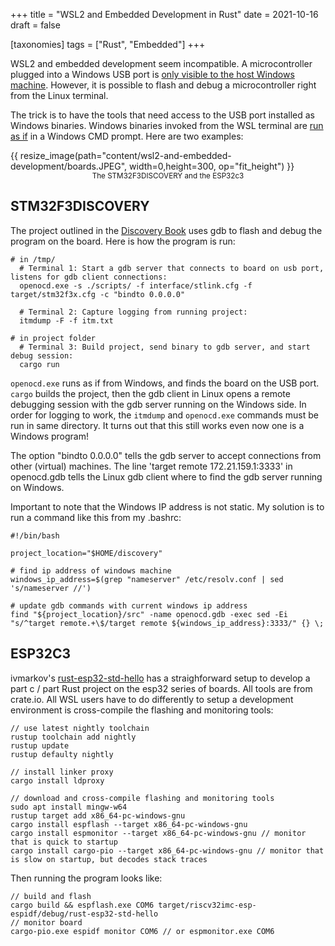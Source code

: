 +++
title = "WSL2 and Embedded Development in Rust"
date = 2021-10-16
draft = false

[taxonomies]
tags = ["Rust", "Embedded"]
+++

WSL2 and embedded development seem incompatible. A microcontroller plugged into a Windows USB port is [only visible to the host Windows machine](https://github.com/microsoft/WSL/issues/5158). However, it is possible to flash and debug a microcontroller right from the Linux terminal.

The trick is to have the tools that need access to the USB port installed as Windows binaries. Windows binaries invoked from the WSL terminal are [run as if](https://docs.microsoft.com/en-us/windows/wsl/filesystems#run-windows-tools-from-linux) in a Windows CMD prompt. Here are two examples:

{{ resize_image(path="content/wsl2-and-embedded-development/boards.JPEG", width=0,height=300, op="fit_height") }}
<small style="display: flex; justify-content: center;">
The STM32F3DISCOVERY and the ESP32c3
</small>

## STM32F3DISCOVERY

The project outlined in the [Discovery Book](https://docs.rust-embedded.org/discovery/) uses gdb to flash and debug the program on the board. Here is how the program is run:

```
# in /tmp/
  # Terminal 1: Start a gdb server that connects to board on usb port, listens for gdb client connections:
  openocd.exe -s ./scripts/ -f interface/stlink.cfg -f target/stm32f3x.cfg -c "bindto 0.0.0.0"

  # Terminal 2: Capture logging from running project:
  itmdump -F -f itm.txt

# in project folder
  # Terminal 3: Build project, send binary to gdb server, and start debug session:
  cargo run

```
`openocd.exe` runs as if from Windows, and finds the board on the USB port. `cargo` builds the project, then the gdb client in Linux opens a remote debugging session with the gdb server running on the Windows side. In order for logging to work, the `itmdump` and `openocd.exe` commands must be run in same directory. It turns out that this still works even now one is a Windows program!

The option "bindto 0.0.0.0" tells the gdb server to accept connections from other (virtual) machines. The line 'target remote 172.21.159.1:3333' in openocd.gdb tells the Linux gdb client where to find the gdb server running on Windows.

Important to note that the Windows IP address is not static. My solution is to run a command like this from my .bashrc:

```
#!/bin/bash

project_location="$HOME/discovery"

# find ip address of windows machine
windows_ip_address=$(grep "nameserver" /etc/resolv.conf | sed 's/nameserver //')

# update gdb commands with current windows ip address
find "${project_location}/src" -name openocd.gdb -exec sed -Ei "s/^target remote.+\$/target remote ${windows_ip_address}:3333/" {} \;
```

## ESP32C3

ivmarkov's [rust-esp32-std-hello](https://github.com/ivmarkov/rust-esp32-std-hello) has a straighforward setup to develop a part c / part Rust project on the esp32 series of boards. All tools are from crate.io. All WSL users have to do differently to setup a development environment is cross-compile the flashing and monitoring tools:

```
// use latest nightly toolchain
rustup toolchain add nightly
rustup update
rustup defaulty nightly

// install linker proxy 
cargo install ldproxy

// download and cross-compile flashing and monitoring tools
sudo apt install mingw-w64
rustup target add x86_64-pc-windows-gnu
cargo install espflash --target x86_64-pc-windows-gnu
cargo install espmonitor --target x86_64-pc-windows-gnu // monitor that is quick to startup
cargo install cargo-pio --target x86_64-pc-windows-gnu // monitor that is slow on startup, but decodes stack traces
```

Then running the program looks like:

```
// build and flash
cargo build && espflash.exe COM6 target/riscv32imc-esp-espidf/debug/rust-esp32-std-hello
// monitor board
cargo-pio.exe espidf monitor COM6 // or espmonitor.exe COM6
```


